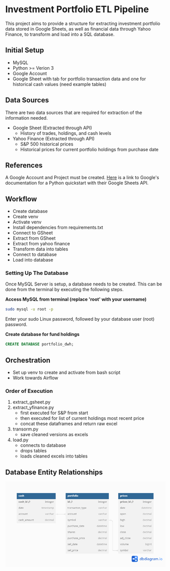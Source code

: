 # Investment Portfolio ETL Pipeline 
This project aims to provide a structure for extracting investment portfolio data stored in Google Sheets, as well 
as financial data through Yahoo Finance, to transform and load into a SQL database.

## Initial Setup
* MySQL
* Python >= Verion 3
* Google Account
* Google Sheet with tab for portfolio transaction data and one for historical cash values
(need example tables)

## Data Sources
There are two data sources that are required for extraction of the information needed.
* Google Sheet (Extracted through API)
  * History of trades, holdings, and cash levels
* Yahoo Finance (Extracted through API)
  * S&P 500 historical prices
  * Historical prices for current portfolio holdings from purchase date

## References
A Google Account and Project must be created. [Here](https://developers.google.com/sheets/api/quickstart/python) is a link to 
Google's documentation for a Python quickstart with their Google Sheets API.

## Workflow

* Create database
* Create venv
* Activate venv
* Install dependencies from requirements.txt
* Connect to GSheet
* Extract from GSheet
* Extract from yahoo finance
* Transform data into tables
* Connect to database
* Load into database

### Setting Up The Database
Once MySQL Server is setup, a database needs to be created. This can be done from the terminal by 
executing the following steps.

**Access MySQL from terminal (replace 'root' with your username)**
``` bash
sudo mysql -u root -p
```
Enter your sudo Linux password, followed by your database user (root) password.

**Create database for fund holdings**
``` sql
CREATE DATABASE portfolio_dwh;
```

## Orchestration
* Set up venv to create and activate from bash script
* Work towards Airflow

### Order of Execution
1. extract_gsheet.py
2. extract_yfinance.py
    * first executed for S&P from start
    * then executed for list of current holdings most recent price
    * concat these dataframes and return raw excel
3. transorm.py
    * save cleaned versions as excels
4. load.py
    * connects to database
    * drops tables
    * loads cleaned excels into tables

## Database Entity Relationships
![image](images/ER_Portfolio_DWH.png)
